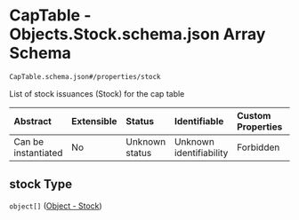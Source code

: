 # CapTable - Objects.Stock.schema.json Array Schema

```txt
CapTable.schema.json#/properties/stock
```

List of stock issuances (Stock) for the cap table

| Abstract            | Extensible | Status         | Identifiable            | Custom Properties | Additional Properties | Access Restrictions | Defined In                                                                      |
| :------------------ | :--------- | :------------- | :---------------------- | :---------------- | :-------------------- | :------------------ | :------------------------------------------------------------------------------ |
| Can be instantiated | No         | Unknown status | Unknown identifiability | Forbidden         | Allowed               | none                | [CapTable.schema.json\*](../schema/CapTable.schema.json "open original schema") |

## stock Type

`object[]` ([Object - Stock](captable-properties-captable---objectsstockschemajson-array-object---stock.md))

